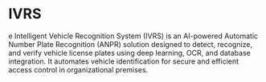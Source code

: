 # IVRS
e Intelligent Vehicle Recognition System (IVRS) is an AI-powered Automatic Number Plate Recognition (ANPR) solution designed to detect, recognize, and verify vehicle license plates using deep learning, OCR, and database integration. It automates vehicle identification for secure and efficient access control in organizational premises.
